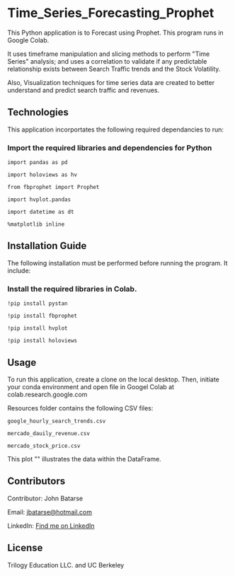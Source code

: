 # Time_Series_Forecasting_Prophet

This Python application is to Forecast using Prophet. This program runs in Google Colab.

It uses timeframe manipulation and slicing methods to perform "Time Series" analysis; and uses a correlation to validate if any predictable relationship exists between Search Traffic trends and the Stock Volatility.

Also, Visualization techniques for time series data are created to better understand and predict search traffic and revenues.



## Technologies

This application incorportates the following required  dependancies to run:

### Import the required libraries and dependencies for Python


`import pandas as pd`

`import holoviews as hv`

`from fbprophet import Prophet`

`import hvplot.pandas`

`import datetime as dt`

`%matplotlib inline`



## Installation Guide

The following installation must be performed before running the program. It include:

### Install the required libraries in Colab.

`!pip install pystan`

`!pip install fbprophet`

`!pip install hvplot`

`!pip install holoviews`

## Usage

To run this application, create a clone on the local desktop. Then, initiate your conda environment and 
open file in Googel Colab at colab.research.google.com


Resources folder contains the following CSV files:

`google_hourly_search_trends.csv`

`mercado_dauily_revenue.csv`

`mercado_stock_price.csv`



This plot "" illustrates the data within the DataFrame.




## Contributors

Contributor: John Batarse  

Email: jbatarse@hotmail.com

LinkedIn: [Find me on LinkedIn](<https://www.linkedin.com/in/john-a-batarse-760a26116/>)


## License

Trilogy Education LLC. and UC Berkeley

